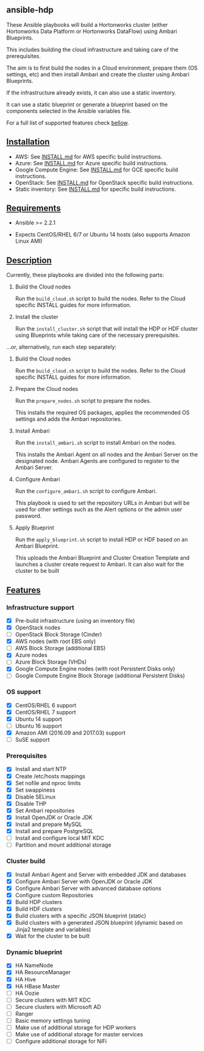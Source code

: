 ansible-hdp
-----------

These Ansible playbooks will build a Hortonworks cluster (either Hortonworks Data Platform or Hortonworks DataFlow) using Ambari Blueprints.

This includes building the cloud infrastructure and taking care of the prerequisites.

The aim is to first build the nodes in a Cloud environment, prepare them (OS settings, etc) and then install Ambari and create the cluster using Ambari Blueprints.

If the infrastructure already exists, it can also use a static inventory.

It can use a static blueprint or generate a blueprint based on the components selected in the Ansible variables file.

For a full list of supported features check [bellow](#features).


## [Installation](id:installation)

- AWS: See [INSTALL.md](../master/INSTALL_AWS.md) for AWS specific build instructions.
- Azure: See [INSTALL.md](../master/INSTALL_Azure.md) for Azure specific build instructions.
- Google Compute Engine: See [INSTALL.md](../master/INSTALL_GCE.md) for GCE specific build instructions.
- OpenStack: See [INSTALL.md](../master/INSTALL_OpenStack.md) for OpenStack specific build instructions.
- Static inventory: See [INSTALL.md](../master/INSTALL_static.md) for specific build instructions.


## [Requirements](id:requirements)

- Ansible >= 2.2.1

- Expects CentOS/RHEL 6/7 or Ubuntu 14 hosts (also supports Amazon Linux AMI)


## [Description](id:description)

Currently, these playbooks are divided into the following parts:
 
1. Build the Cloud nodes

   Run the `build_cloud.sh` script to build the nodes. Refer to the Cloud specific INSTALL guides for more information.

2. Install the cluster

   Run the `install_cluster.sh` script that will install the HDP or HDF cluster using Blueprints while taking care of the necessary prerequisites.


...or, alternatively, run each step separately:

1. Build the Cloud nodes

   Run the `build_cloud.sh` script to build the nodes. Refer to the Cloud specific INSTALL guides for more information.

2. Prepare the Cloud nodes

   Run the `prepare_nodes.sh` script to prepare the nodes.
  
   This installs the required OS packages, applies the recommended OS settings and adds the Ambari repositories.

3. Install Ambari

   Run the `install_ambari.sh` script to install Ambari on the nodes.
  
   This installs the Ambari Agent on all nodes and the Ambari Server on the designated node. Ambari Agents are configured to register to the Ambari Server.

4. Configure Ambari

   Run the `configure_ambari.sh` script to configure Ambari.
  
   This playbook is used to set the repository URLs in Ambari but will be used for other settings such as the Alert options or the admin user password.

5. Apply Blueprint

   Run the `apply_blueprint.sh` script to install HDP or HDF based on an Ambari Blueprint.
  
   This uploads the Ambari Blueprint and Cluster Creation Template and launches a cluster create request to Ambari. It can also wait for the cluster to be built


## [Features](id:features)

### Infrastructure support
- [x] Pre-build infrastructure (using an inventory file)
- [x] OpenStack nodes
- [ ] OpenStack Block Storage (Cinder)
- [x] AWS nodes (with root EBS only)
- [ ] AWS Block Storage (additional EBS)
- [x] Azure nodes
- [ ] Azure Block Storage (VHDs)
- [x] Google Compute Engine nodes (with root Persistent Disks only)
- [ ] Google Compute Engine Block Storage (additional Persistent Disks)

### OS support
- [x] CentOS/RHEL 6 support
- [x] CentOS/RHEL 7 support
- [x] Ubuntu 14 support
- [ ] Ubuntu 16 support
- [x] Amazon AMI (2016.09 and 2017.03) support
- [ ] SuSE support

### Prerequisites
- [x] Install and start NTP
- [x] Create /etc/hosts mappings
- [x] Set nofile and nproc limits
- [x] Set swappiness
- [x] Disable SELinux
- [x] Disable THP
- [x] Set Ambari repositories
- [x] Install OpenJDK or Oracle JDK
- [x] Install and prepare MySQL
- [x] Install and prepare PostgreSQL
- [ ] Install and configure local MIT KDC
- [ ] Partition and mount additional storage

### Cluster build
- [x] Install Ambari Agent and Server with embedded JDK and databases
- [x] Configure Ambari Server with OpenJDK or Oracle JDK
- [x] Configure Ambari Server with advanced database options
- [x] Configure custom Repositories
- [x] Build HDP clusters
- [x] Build HDF clusters
- [x] Build clusters with a specific JSON blueprint (static)
- [x] Build clusters with a generated JSON blueprint (dynamic based on Jinja2 template and variables)
- [x] Wait for the cluster to be built

### Dynamic blueprint
- [x] HA NameNode
- [x] HA ResourceManager
- [x] HA Hive
- [x] HA HBase Master
- [ ] HA Oozie
- [ ] Secure clusters with MIT KDC
- [ ] Secure clusters with Microsoft AD
- [ ] Ranger
- [ ] Basic memory settings tuning
- [ ] Make use of additional storage for HDP workers
- [ ] Make use of additional storage for master services
- [ ] Configure additional storage for NiFi
